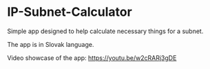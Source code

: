 # IP-Subnet-Calculator

Simple app designed to help calculate necessary things for a subnet.

The app is in Slovak language.

Video showcase of the app: https://youtu.be/w2cRARj3gDE

